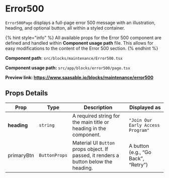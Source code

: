 # Error500

`Error500Page` displays a full-page error 500 message with an illustration, heading, and optional button, all within a styled container.

{% hint style="info" %}
All available props for the Error 500 component are defined and handled within **Component usage path** file. This allows for easy modifications to the content of the Error 500 section.
{% endhint %}

**Component path**: `src/blocks/maintenance/Error500.tsx`

**Component usage path:**  `src/app/blocks/error500/page.tsx`&#x20;

**Preview link: https://www.saasable.io/blocks/maintenance/error500**

## Props Details

| Prop        | Type          | Description                                                                          | Displayed as                        |
| ----------- | ------------- | ------------------------------------------------------------------------------------ | ----------------------------------- |
| **heading** | `string`      | A required string for the main title or heading in the component.                    | `"Join Our Early Access Program"`   |
| primaryBtn  | `ButtonProps` | Material UI `Button` props object. If passed, it renders a button below the heading. | A button (e.g., “Go Back”, “Retry”) |

